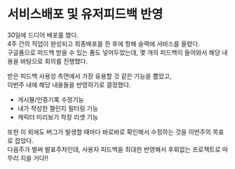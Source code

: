 # 서비스배포 및 유저피드백 반영

30일에 드디어 배포를 했다.  
4주 간의 작업이 완성되고 최종배포를 한 후에 항해 슬랙에 서비스를 올렸다.  
구글폼으로 피드백 받을 수 있는 폼도 넣어두었는데, 몇 개의 피드백이 들어와서 해당 내용을 바탕으로 회의를 진행했다.

받은 피드백 사용성 측면에서 가장 유용할 것 같은 기능을 뽑았고,  
이번주 내에 해당 내용들을 반영하기로 결정했다.

- 게시물/인증기록 수정기능
- 내가 작성한 챌린지 필터링 기능
- 캐릭터 미리보기 착장 리셋 기능

또한 이 외에도 버그가 발생할 때마다 바로바로 확인해서 수정하는 것을 이번주의 목표로 잡았다.  
다음주가 벌써 발표주차인데, 사용자 피드백을 최대한 반영해서 후회없는 프로젝트로 마무리 지을 거다!!
